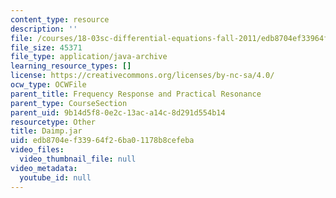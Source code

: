 ```yaml
---
content_type: resource
description: ''
file: /courses/18-03sc-differential-equations-fall-2011/edb8704ef33964f26ba01178b8cefeba_Daimp.jar
file_size: 45371
file_type: application/java-archive
learning_resource_types: []
license: https://creativecommons.org/licenses/by-nc-sa/4.0/
ocw_type: OCWFile
parent_title: Frequency Response and Practical Resonance
parent_type: CourseSection
parent_uid: 9b14d5f8-0e2c-13ac-a14c-8d291d554b14
resourcetype: Other
title: Daimp.jar
uid: edb8704e-f339-64f2-6ba0-1178b8cefeba
video_files:
  video_thumbnail_file: null
video_metadata:
  youtube_id: null
---
```

